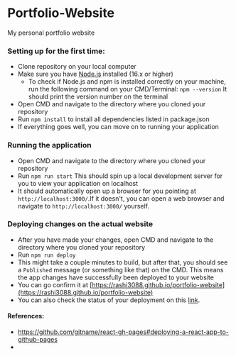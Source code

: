 # Portfolio-Website
My personal portfolio website

### Setting up for the first time:
- Clone repository on your local computer
- Make sure you have [Node.js](https://nodejs.org/en/download) installed (16.x or higher)
    - To check if Node.js and npm is installed correctly on your machine, run the following command on your CMD/Terminal:
    `npm --version`
    It should print the version number on the terminal
- Open CMD and navigate to the directory where you cloned your repository
- Run `npm install` to install all dependencies listed in package.json
- If everything goes well, you can move on to running your application


### Running the application
- Open CMD and navigate to the directory where you cloned your repository
- Run `npm run start`
  This should spin up a local development server for you to view your application on localhost
- It should automatically open up a browser for you pointing at `http://localhost:3000/`.If it doesn't, you can open a web browser and navigate to `http://localhost:3000/` yourself.


### Deploying changes on the actual website
- After you have made your changes, open CMD and navigate to the directory where you cloned your repository
- Run `npm run deploy`
- This might take a couple minutes to build, but after that, you should see a `Published` message (or something like that) on the CMD. This means the app changes have successfully been deployed to your website
- You can go confirm it at [https://rashi3088.github.io/portfolio-website](https://rashi3088.github.io/portfolio-website)
- You can also check the status of your deployment on this [link](https://github.com/rashi3088/portfolio-website/actions/workflows/pages/pages-build-deployment).

#### References:
- https://github.com/gitname/react-gh-pages#deploying-a-react-app-to-github-pages
- 
